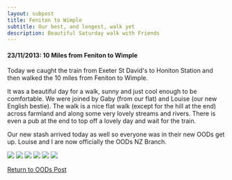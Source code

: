 ```yaml
---
layout: subpost
title: Feniton to Wimple
subtitle: Our best, and longest, walk yet
description: Beautiful Saturday walk with Friends
---
```


<h4>23/11/2013: 10 Miles from Feniton to Wimple</h4>

Today we caught the train from Exeter St David's to Honiton Station and then walked the 10 miles from Feniton to Wimple. 

It was a beautiful day for a walk, sunny and just cool enough to be comfortable. We were joined by Gaby (from our flat) and Louise (our new English bestie). The walk is a nice flat walk (except for the hill at the end) across farmland and along some very lovely streams and rivers. There is even a pub at the end to top off a lovely day and wait for the train. 

Our new stash arrived today as well so everyone was in their new OODs get up. Louise and I are now officially the OODs NZ Branch. 

<img src="https://adventuresofthetravellingtwins.com/Photos/2013-11-23-FenitonToWimple/day11-min.JPG" class="image1">
<img src="https://adventuresofthetravellingtwins.com/Photos/2013-11-23-FenitonToWimple/day12-min.JPG" class="image1">
<img src="https://adventuresofthetravellingtwins.com/Photos/2013-11-23-FenitonToWimple/day13-min.JPG" class="image1">
<img src="https://adventuresofthetravellingtwins.com/Photos/2013-11-23-FenitonToWimple/day14-min.JPG" class="image1">
<img src="https://adventuresofthetravellingtwins.com/Photos/2013-11-23-FenitonToWimple/day15-min.JPG" class="image1">
<img src="https://adventuresofthetravellingtwins.com/Photos/2013-11-23-FenitonToWimple/day16-min.JPG" class="image1">

<a href="https://adventuresofthetravellingtwins.com/2013/09/21/oddswalks/">Return to OODs Post</a>
